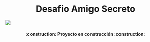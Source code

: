 <h1 align="center"> Desafio Amigo Secreto </h1>

<p align="left">
<img src="https://img.shields.io/badge/STATUS-DE%20PRUEBA-green">
</p>

<h4 align="center">
:construction: Proyecto en construcción :construction:
</h4>
